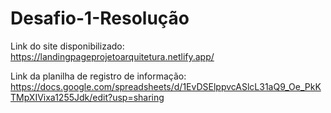 # Desafio-1-Resolução

Link do site disponibilizado: https://landingpageprojetoarquitetura.netlify.app/

Link da planilha de registro de informação: https://docs.google.com/spreadsheets/d/1EvDSElppvcASlcL31aQ9_Oe_PkKTMpXIVixa1255Jdk/edit?usp=sharing
